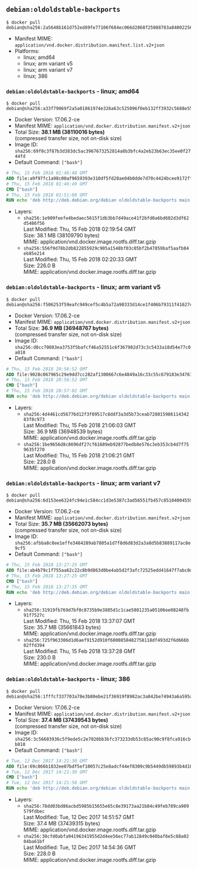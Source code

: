 ## `debian:oldoldstable-backports`

```console
$ docker pull debian@sha256:2a5648b161d752ed89fe77106f684ec066d2868f25088783a8400225683df84c
```

-	Manifest MIME: `application/vnd.docker.distribution.manifest.list.v2+json`
-	Platforms:
	-	linux; amd64
	-	linux; arm variant v5
	-	linux; arm variant v7
	-	linux; 386

### `debian:oldoldstable-backports` - linux; amd64

```console
$ docker pull debian@sha256:a33f79069f2a5a01861974e326a63c525096f0eb132ff3932c5688e555f714cc
```

-	Docker Version: 17.06.2-ce
-	Manifest MIME: `application/vnd.docker.distribution.manifest.v2+json`
-	Total Size: **38.1 MB (38110016 bytes)**  
	(compressed transfer size, not on-disk size)
-	Image ID: `sha256:69f0c3f87b3d383dc5ac3967673252814a8b3bfc4a2eb23b63ec35ee0f2744fd`
-	Default Command: `["bash"]`

```dockerfile
# Thu, 15 Feb 2018 01:46:48 GMT
ADD file:a9f97fc1a98c00af9659393e310df5fd28ae04b0dde7d70c4424bcee9172ff28 in / 
# Thu, 15 Feb 2018 01:46:49 GMT
CMD ["bash"]
# Thu, 15 Feb 2018 01:51:08 GMT
RUN echo 'deb http://deb.debian.org/debian oldoldstable-backports main' > /etc/apt/sources.list.d/backports.list
```

-	Layers:
	-	`sha256:1e909feefe4bedaec5615f1db3bb7d49ace41f2bfd0a6bd602d3df62d5486f56`  
		Last Modified: Thu, 15 Feb 2018 02:19:54 GMT  
		Size: 38.1 MB (38109790 bytes)  
		MIME: application/vnd.docker.image.rootfs.diff.tar.gzip
	-	`sha256:556f9d78b2db822855929c905a1548bf03c05bf2b47859baf5aafb84eb85e214`  
		Last Modified: Thu, 15 Feb 2018 02:20:33 GMT  
		Size: 226.0 B  
		MIME: application/vnd.docker.image.rootfs.diff.tar.gzip

### `debian:oldoldstable-backports` - linux; arm variant v5

```console
$ docker pull debian@sha256:f506253f59eafc949cef5c4b5a72a90333d14ce1f406b79311f41627c179a8a8
```

-	Docker Version: 17.06.2-ce
-	Manifest MIME: `application/vnd.docker.distribution.manifest.v2+json`
-	Total Size: **36.9 MB (36948767 bytes)**  
	(compressed transfer size, not on-disk size)
-	Image ID: `sha256:d8cc70083ea3753f5bafcf46a52551c6f367982d73c3c5433a18d54e77c0a818`
-	Default Command: `["bash"]`

```dockerfile
# Thu, 15 Feb 2018 20:56:52 GMT
ADD file:9028c067965c29e9dd7cc282af1300667c6e4849a16c33c55c679183e347670d in / 
# Thu, 15 Feb 2018 20:56:52 GMT
CMD ["bash"]
# Thu, 15 Feb 2018 20:57:02 GMT
RUN echo 'deb http://deb.debian.org/debian oldoldstable-backports main' > /etc/apt/sources.list.d/backports.list
```

-	Layers:
	-	`sha256:4d4461cd56776d12f3f09517c8ddf3a3d5b73ceab72801598611434283f8c973`  
		Last Modified: Thu, 15 Feb 2018 21:06:03 GMT  
		Size: 36.9 MB (36948539 bytes)  
		MIME: application/vnd.docker.image.rootfs.diff.tar.gzip
	-	`sha256:1be9656d8c8696df27cf61689eb92877bedb8e576c3eb353cb4d7f759635f270`  
		Last Modified: Thu, 15 Feb 2018 21:06:21 GMT  
		Size: 228.0 B  
		MIME: application/vnd.docker.image.rootfs.diff.tar.gzip

### `debian:oldoldstable-backports` - linux; arm variant v7

```console
$ docker pull debian@sha256:6d153ee6324fc94e1c584cc1d3e5387c3ad56551fb457c85104004559a6ddc1f
```

-	Docker Version: 17.06.2-ce
-	Manifest MIME: `application/vnd.docker.distribution.manifest.v2+json`
-	Total Size: **35.7 MB (35662073 bytes)**  
	(compressed transfer size, not on-disk size)
-	Image ID: `sha256:afbba8c8ee1effe3484289ab7805a1d7f8d6d83d2a3a8d5b83889117ac8e9cf5`
-	Default Command: `["bash"]`

```dockerfile
# Thu, 15 Feb 2018 13:27:25 GMT
ADD file:ab4b79c1f755aa62c22c8b9d863d0be4ab5d2f3afc72525edd41647f7abc0d2f in / 
# Thu, 15 Feb 2018 13:27:25 GMT
CMD ["bash"]
# Thu, 15 Feb 2018 13:27:35 GMT
RUN echo 'deb http://deb.debian.org/debian oldoldstable-backports main' > /etc/apt/sources.list.d/backports.list
```

-	Layers:
	-	`sha256:31919fb769d7bf0c8735b9e3885d1c1cae5081235a05106ee08248fb91f7527c`  
		Last Modified: Thu, 15 Feb 2018 13:37:07 GMT  
		Size: 35.7 MB (35661843 bytes)  
		MIME: application/vnd.docker.image.rootfs.diff.tar.gzip
	-	`sha256:725f963306d1d6aef9152d910f6000858482758118df493d2f6d666b02ffd394`  
		Last Modified: Thu, 15 Feb 2018 13:37:28 GMT  
		Size: 230.0 B  
		MIME: application/vnd.docker.image.rootfs.diff.tar.gzip

### `debian:oldoldstable-backports` - linux; 386

```console
$ docker pull debian@sha256:1fffc7337703a78e3b80ebe21f36919f8982ac3a842be74943a6a595ac2c1fd0
```

-	Docker Version: 17.06.2-ce
-	Manifest MIME: `application/vnd.docker.distribution.manifest.v2+json`
-	Total Size: **37.4 MB (37439543 bytes)**  
	(compressed transfer size, not on-disk size)
-	Image ID: `sha256:3c56603936c5f9ede5c2e7020bb3bfc373233db53c85ac90c9f8fca916cbb818`
-	Default Command: `["bash"]`

```dockerfile
# Tue, 12 Dec 2017 14:21:30 GMT
ADD file:69c866b1832ee07bdf5ef10057c25e8adcf44ef8309c9b5449db59893b4d107e in / 
# Tue, 12 Dec 2017 14:21:30 GMT
CMD ["bash"]
# Tue, 12 Dec 2017 14:21:58 GMT
RUN echo 'deb http://deb.debian.org/debian oldoldstable-backports main' > /etc/apt/sources.list.d/backports.list
```

-	Layers:
	-	`sha256:78dd03bd86acbd5985b15655e65c8e39173aa21b84c49feb789ca909579fdbec`  
		Last Modified: Tue, 12 Dec 2017 14:51:57 GMT  
		Size: 37.4 MB (37439315 bytes)  
		MIME: application/vnd.docker.image.rootfs.diff.tar.gzip
	-	`sha256:30cfd0abfa94196341955d2d4ee56ec77ab12849c040baf6e5c88a0204ba61bf`  
		Last Modified: Tue, 12 Dec 2017 14:54:36 GMT  
		Size: 228.0 B  
		MIME: application/vnd.docker.image.rootfs.diff.tar.gzip
